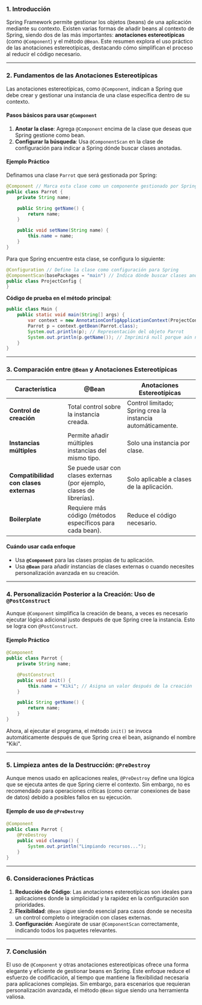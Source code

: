 ### **1. Introducción**
Spring Framework permite gestionar los objetos (beans) de una aplicación mediante su contexto. Existen varias formas de añadir beans al contexto de Spring, siendo dos de las más importantes: **anotaciones estereotípicas** (como `@Component`) y el método `@Bean`. Este resumen explora el uso práctico de las anotaciones estereotípicas, destacando cómo simplifican el proceso al reducir el código necesario.

---

### **2. Fundamentos de las Anotaciones Estereotípicas**
Las anotaciones estereotípicas, como `@Component`, indican a Spring que debe crear y gestionar una instancia de una clase específica dentro de su contexto.

#### **Pasos básicos para usar `@Component`**
1. **Anotar la clase**: Agrega `@Component` encima de la clase que deseas que Spring gestione como bean.
2. **Configurar la búsqueda**: Usa `@ComponentScan` en la clase de configuración para indicar a Spring dónde buscar clases anotadas.

#### **Ejemplo Práctico**
Definamos una clase `Parrot` que será gestionada por Spring:

```java
@Component // Marca esta clase como un componente gestionado por Spring
public class Parrot {
    private String name;

    public String getName() {
        return name;
    }

    public void setName(String name) {
        this.name = name;
    }
}
```

Para que Spring encuentre esta clase, se configura lo siguiente:

```java
@Configuration // Define la clase como configuración para Spring
@ComponentScan(basePackages = "main") // Indica dónde buscar clases anotadas
public class ProjectConfig {
}
```

**Código de prueba en el método principal**:

```java
public class Main {
    public static void main(String[] args) {
        var context = new AnnotationConfigApplicationContext(ProjectConfig.class);
        Parrot p = context.getBean(Parrot.class);
        System.out.println(p); // Representación del objeto Parrot
        System.out.println(p.getName()); // Imprimirá null porque aún no se asignó un nombre
    }
}
```

---

### **3. Comparación entre `@Bean` y Anotaciones Estereotípicas**
| **Característica**                     | **@Bean**                                                                                  | **Anotaciones Estereotípicas**                                        |
|----------------------------------------|-------------------------------------------------------------------------------------------|------------------------------------------------------------------------|
| **Control de creación**                | Total control sobre la instancia creada.                                                  | Control limitado; Spring crea la instancia automáticamente.           |
| **Instancias múltiples**               | Permite añadir múltiples instancias del mismo tipo.                                       | Solo una instancia por clase.                                         |
| **Compatibilidad con clases externas** | Se puede usar con clases externas (por ejemplo, clases de librerías).                    | Solo aplicable a clases de la aplicación.                             |
| **Boilerplate**                        | Requiere más código (métodos específicos para cada bean).                                 | Reduce el código necesario.                                           |

#### **Cuándo usar cada enfoque**
- Usa **`@Component`** para las clases propias de tu aplicación.
- Usa **`@Bean`** para añadir instancias de clases externas o cuando necesites personalización avanzada en su creación.

---

### **4. Personalización Posterior a la Creación: Uso de `@PostConstruct`**
Aunque `@Component` simplifica la creación de beans, a veces es necesario ejecutar lógica adicional justo después de que Spring cree la instancia. Esto se logra con `@PostConstruct`.

#### **Ejemplo Práctico**
```java
@Component
public class Parrot {
    private String name;

    @PostConstruct
    public void init() {
        this.name = "Kiki"; // Asigna un valor después de la creación
    }

    public String getName() {
        return name;
    }
}
```

Ahora, al ejecutar el programa, el método `init()` se invoca automáticamente después de que Spring crea el bean, asignando el nombre "Kiki".

---

### **5. Limpieza antes de la Destrucción: `@PreDestroy`**
Aunque menos usado en aplicaciones reales, `@PreDestroy` define una lógica que se ejecuta antes de que Spring cierre el contexto. Sin embargo, no es recomendado para operaciones críticas (como cerrar conexiones de base de datos) debido a posibles fallos en su ejecución.

#### **Ejemplo de uso de `@PreDestroy`**
```java
@Component
public class Parrot {
    @PreDestroy
    public void cleanup() {
        System.out.println("Limpiando recursos...");
    }
}
```

---

### **6. Consideraciones Prácticas**
1. **Reducción de Código**: Las anotaciones estereotípicas son ideales para aplicaciones donde la simplicidad y la rapidez en la configuración son prioridades.
2. **Flexibilidad**: `@Bean` sigue siendo esencial para casos donde se necesita un control completo o integración con clases externas.
3. **Configuración**: Asegúrate de usar `@ComponentScan` correctamente, indicando todos los paquetes relevantes.

---

### **7. Conclusión**
El uso de `@Component` y otras anotaciones estereotípicas ofrece una forma elegante y eficiente de gestionar beans en Spring. Este enfoque reduce el esfuerzo de codificación, al tiempo que mantiene la flexibilidad necesaria para aplicaciones complejas. Sin embargo, para escenarios que requieran personalización avanzada, el método `@Bean` sigue siendo una herramienta valiosa.